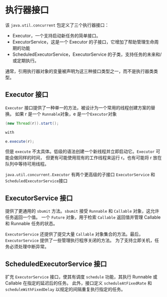 # 执行器接口
该 `java.util.concurrent` 包定义了三个执行器接口：

* Executor，一个支持启动新任务的简单接口。
* ExecutorService，这是一个 Executor 的子接口，它增加了帮助管理生命周期的功能
* ScheduledExecutorService，ExecutorService 的子类，支持任务的未来和/或定期执行。

通常，引用执行器对象的变量被声明为这三种接口类型之一，而不是执行器类类型。

## Executor 接口
`Executor` 接口提供了一种单一的方法，被设计为一个常用的线程创建方案的替换。
如果 r 是一个 `Runnable`对象，e 是一个`Executor`对象

```java
(new Thread(r)).start();

with

e.execute(r);
```

但是 `execute` 不太具体。低级的语法创建一个新线程并立即启动它。`Executor` 可能会做同样的时间，
但更有可能使用现有的工作线程来运行 r。也有可能将 r 放在队列中等待可用线程。

`java.util.concurrent.Executor` 有两个更高级的子接口 `ExecutorService` 和 `ScheduledExecutorService`接口

## ExecutorService 接口
提供了更通用的 `sbumit` 方法。`sbumit` 接受 `Runnable` 和 `Callable` 对象，这允许任务返回一个值。
一个 `Future` 对象，用于检索 `Callable` 返回值并管理 Callable 和 Runnable 任务的状态。

`ExecutorService` 还提供了提交大量 `Callable` 对象集合的方法。最后，`ExecutorService` 提供了一些管理执行程序关闭的方法。
为了支持立即关机，任务必须处理中断异常。

## ScheduledExecutorService 接口
扩充 `ExecutorService` 接口，使其有调度 `schedule` 功能，其执行 Runnable 或 Callable 在指定的延迟后的任务。
此外，接口定义 `scheduleAtFixedRate` 和 `scheduleWithFixedDelay` 以规定的间隔重复执行指定的任务。
